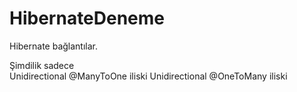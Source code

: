 # HibernateDeneme
Hibernate bağlantılar.

Şimdilik sadece  
  Unidirectional @ManyToOne iliski 
  Unidirectional @OneToMany iliski 

